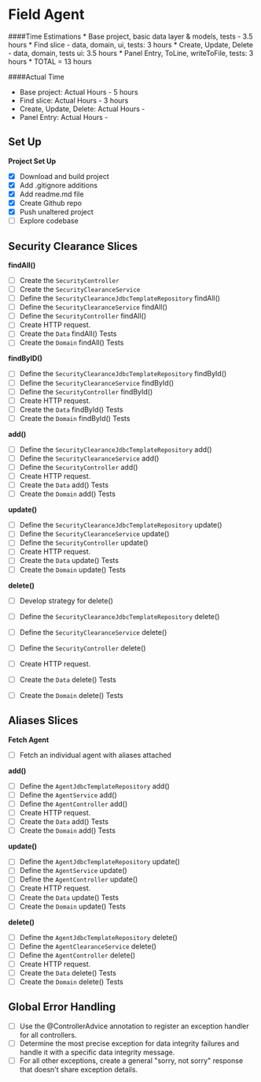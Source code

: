 
# Field Agent


####Time Estimations
    * Base project, basic data layer & models, tests - 3.5 hours
    * Find slice - data, domain, ui, tests: 3 hours
    * Create, Update, Delete - data, domain, tests ui: 3.5 hours
    * Panel Entry, ToLine, writeToFile, tests: 3 hours
    * TOTAL = 13 hours

####Actual Time
* Base project: Actual Hours - 5 hours
* Find slice: Actual Hours - 3 hours
* Create, Update, Delete: Actual Hours -
* Panel Entry: Actual Hours -


## Set Up

**Project Set Up**

* [x] Download and build project
* [x] Add .gitignore additions
* [x] Add readme.md file
* [x] Create Github repo
* [x] Push unaltered project
* [ ] Explore codebase

## Security Clearance Slices
**findAll()**
* [ ] Create the `SecurityController`
* [ ] Create the `SecurityClearanceService`
* [ ] Define the `SecurityClearanceJdbcTemplateRepository` findAll()
* [ ] Define the `SecurityClearanceService` findAll()
* [ ] Define the `SecurityController` findAll()
* [ ] Create HTTP request.
* [ ] Create the `Data` findAll() Tests
* [ ] Create the `Domain` findAll() Tests

**findByID()**
* [ ] Define the `SecurityClearanceJdbcTemplateRepository` findById()
* [ ] Define the `SecurityClearanceService` findById()
* [ ] Define the `SecurityController` findById()
* [ ] Create HTTP request.
* [ ] Create the `Data` findById() Tests
* [ ] Create the `Domain` findById() Tests

**add()**
* [ ] Define the `SecurityClearanceJdbcTemplateRepository` add()
* [ ] Define the `SecurityClearanceService` add()
* [ ] Define the `SecurityController` add()
* [ ] Create HTTP request.
* [ ] Create the `Data` add() Tests
* [ ] Create the `Domain` add() Tests

**update()**
* [ ] Define the `SecurityClearanceJdbcTemplateRepository` update()
* [ ] Define the `SecurityClearanceService` update()
* [ ] Define the `SecurityController` update()
* [ ] Create HTTP request.
* [ ] Create the `Data` update() Tests
* [ ] Create the `Domain` update() Tests

**delete()**
* [ ] Develop strategy for delete()
* [ ] Define the `SecurityClearanceJdbcTemplateRepository` delete()
* [ ] Define the `SecurityClearanceService` delete()
* [ ] Define the `SecurityController` delete()
* [ ] Create HTTP request.
* [ ] Create the `Data` delete() Tests
* [ ] Create the `Domain` delete() Tests



## Aliases Slices
**Fetch Agent**
* [ ] Fetch an individual agent with aliases attached

**add()**
* [ ] Define the `AgentJdbcTemplateRepository` add()
* [ ] Define the `AgentService` add()
* [ ] Define the `AgentController` add()
* [ ] Create HTTP request.
* [ ] Create the `Data` add() Tests
* [ ] Create the `Domain` add() Tests

**update()**
* [ ] Define the `AgentJdbcTemplateRepository` update()
* [ ] Define the `AgentService` update()
* [ ] Define the `AgentController` update()
* [ ] Create HTTP request.
* [ ] Create the `Data` update() Tests
* [ ] Create the `Domain` update() Tests

**delete()**
* [ ] Define the `AgentJdbcTemplateRepository` delete()
* [ ] Define the `AgentClearanceService` delete()
* [ ] Define the `AgentController` delete()
* [ ] Create HTTP request.
* [ ] Create the `Data` delete() Tests
* [ ] Create the `Domain` delete() Tests

## Global Error Handling
* [ ] Use the @ControllerAdvice annotation to register an exception handler for all controllers.
* [ ] Determine the most precise exception for data integrity failures and handle it with a specific data integrity message.
* [ ] For all other exceptions, create a general "sorry, not sorry" response that doesn't share exception details.
